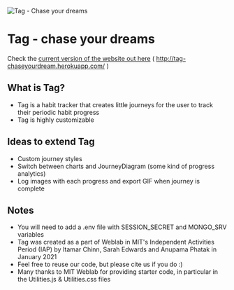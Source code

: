 ![Tag - Chase your dreams](https://github.com/ItamarChinn/Tag/welcomeimage.png)

# Tag - chase your dreams

Check the [current version of the website out here](http://tag-chaseyourdream.herokuapp.com/)
( http://tag-chaseyourdream.herokuapp.com/ )

## What is Tag?

- Tag is a habit tracker that creates little journeys for the user to track their periodic habit progress
- Tag is highly customizable

## Ideas to extend Tag

- Custom journey styles
- Switch between charts and JourneyDiagram (some kind of progress analytics)
- Log images with each progress and export GIF when journey is complete

## Notes

- You will need to add a .env file with SESSION_SECRET and MONGO_SRV variables
- Tag was created as a part of Weblab in MIT's Independent Activities Period (IAP) by Itamar Chinn, Sarah Edwards and Anupama Phatak in January 2021
- Feel free to reuse our code, but please cite us if you do :) 
- Many thanks to MIT Weblab for providing starter code, in particular in the Utilities.js & Utilities.css files
